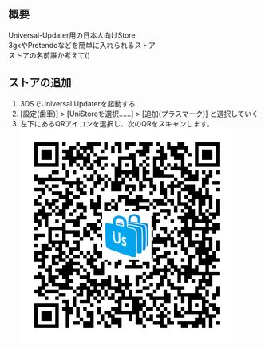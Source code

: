 ## 概要
Universal-Updater用の日本人向けStore  
3gxやPretendoなどを簡単に入れられるストア  
ストアの名前誰か考えて()

## ストアの追加
1. 3DSでUniversal Updaterを起動する
2. [設定(歯車)] > [UniStoreを選択......] > [追加(プラスマーク)] と選択していく
3. 左下にあるQRアイコンを選択し、次のQRをスキャンします。
![QR](store_qrcode.png)
